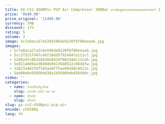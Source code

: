 ```yaml
---
title: GX-CS2 4500Psi PCP Air Compressor 300Bar แรงดันสูงแบบพกพาคอมเพรสเซอร์ 12v แหล่งจ่ายไฟรถยนต์สําหรับดําน้ําถัง PCP ปืนไรเฟิล
price: '9540.90'
price_original: '11495.06'
currency: THB
discount: 17%
rating: 5
volume: 3
image: Sc7a8aca27a534e59bde9220fbf80eeaaG.jpg
images:
  - Sc7a8aca27a534e59bde9220fbf80eeaaG.jpg
  - Scc27522fd47c4bf18dd5f924d4fa111c7.jpg
  - S2d824fc0b1bd438e8434f08244dc12ceh.jpg
  - Se821a689a2d040de9413bb0522c86d4fw.jpg
  - S2623a463f8f345aa9ff5ae99a9dc0512x.jpg
  - Seb00ebe550504d38a1b56969eb65648dr.jpg
video: ''
categories:
  - name: การปรับปรุงบ้าน
    slug: การปร-บปร-งบ-าน
  - name: ประปา
    slug: ประปา
slug: gx-cs2-4500psi-pcp-air
encode: olHI80q
lang: th
---
```

  